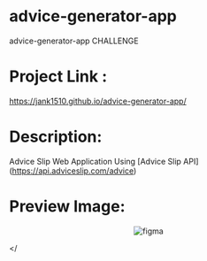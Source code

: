 # advice-generator-app
advice-generator-app CHALLENGE

# Project Link :
https://jank1510.github.io/advice-generator-app/

# Description:
Advice Slip Web Application Using [Advice Slip API] (https://api.adviceslip.com/advice)

# Preview Image:
<p align='center'> 
  
  <img src="https://res.cloudinary.com/dz209s6jk/image/upload/q_auto,w_900/Screenshots/gwspnsamyvnmvz0rukqq.jpg" alt="figma"/>

</
